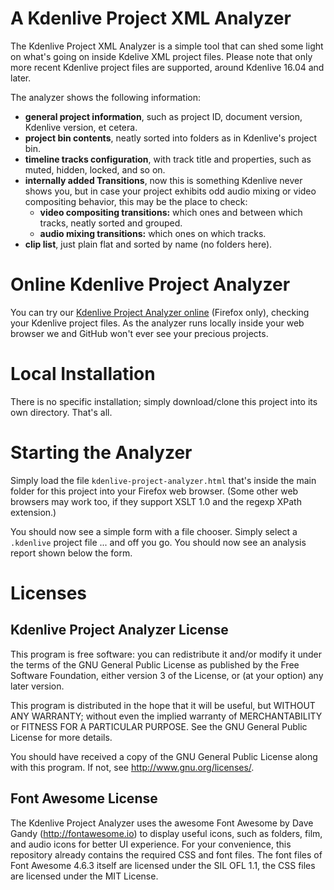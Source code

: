 # A Kdenlive Project XML Analyzer

The Kdenlive Project XML Analyzer is a simple tool that can shed some light on what's going on inside
Kdelive XML project files. Please note that only more recent Kdenlive project files are supported,
around Kdenlive 16.04 and later.

The analyzer shows the following information:
- **general project information**, such as project ID, document version, Kdenlive version, et cetera.
- **project bin contents**, neatly sorted into folders as in Kdenlive's project bin.
- **timeline tracks configuration**, with track title and properties, such as muted, hidden, locked, and so on.
- **internally added Transitions**, now this is something Kdenlive never shows you,
  but in case your project exhibits odd audio mixing or video compositing behavior, this may be the place to check:
  - **video compositing transitions:** which ones and between which tracks, neatly sorted and grouped.
  - **audio mixing transitions:** which ones on which tracks.
- **clip list**, just plain flat and sorted by name (no folders here).

# Online Kdenlive Project Analyzer

You can try our [Kdenlive Project Analyzer online](https://thediveo.github.io/kdenlive-project-analyzer/kdenlive-project-analyzer.html)
(Firefox only), checking your Kdenlive project files. As the analyzer runs locally inside your web browser
we and GitHub won't ever see your precious projects.

# Local Installation

There is no specific installation; simply download/clone this project into its own directory. That's all.

# Starting the Analyzer

Simply load the file `kdenlive-project-analyzer.html` that's inside the main folder for this project
into your Firefox web browser. (Some other web browsers may work too, if they support XSLT 1.0 and
the regexp XPath extension.)

You should now see a simple form with a file chooser. Simply select a `.kdenlive` project file ...
and off you go. You should now see an analysis report shown below the form.

# Licenses

## Kdenlive Project Analyzer License

This program is free software: you can redistribute it and/or modify
it under the terms of the GNU General Public License as published by
the Free Software Foundation, either version 3 of the License, or
(at your option) any later version.

This program is distributed in the hope that it will be useful,
but WITHOUT ANY WARRANTY; without even the implied warranty of
MERCHANTABILITY or FITNESS FOR A PARTICULAR PURPOSE.  See the
GNU General Public License for more details.

You should have received a copy of the GNU General Public License
along with this program. If not, see <http://www.gnu.org/licenses/>.

## Font Awesome License

The Kdenlive Project Analyzer uses the awesome Font Awesome by Dave Gandy (http://fontawesome.io) to display
useful icons, such as folders, film, and audio icons for better UI experience. For your convenience,
this repository already contains the required CSS and font files. The font files of Font Awesome 4.6.3 itself are licensed
under the SIL OFL 1.1, the CSS files are licensed under the MIT License.
